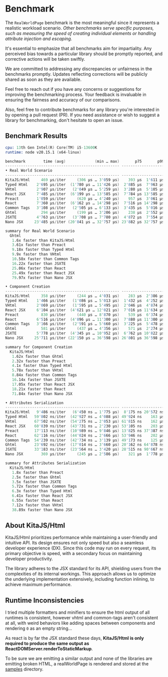 # Benchmark

The `RealWorldPage` benchmark is the most meaningful since it represents a realistic
workload scenario. _Other benchmarks serve specific purposes, such as measuring the speed
of creating individual elements or handling attribute injection and escaping._

It's essential to emphasize that all benchmarks aim for impartiality. Any perceived bias
towards a particular library should be promptly reported, and corrective actions will be
taken swiftly.

We are committed to addressing any discrepancies or unfairness in the benchmarks promptly.
Updates reflecting corrections will be publicly shared as soon as they are available.

Feel free to reach out if you have any concerns or suggestions for improving the
benchmarking process. Your feedback is invaluable in ensuring the fairness and accuracy of
our comparisons.

Also, feel free to contribute benchmarks for any library you're interested in by opening a
pull request (PR). If you need assistance or wish to suggest a library for benchmarking,
don't hesitate to open an issue.

## Benchmark Results

```s
cpu: 13th Gen Intel(R) Core(TM) i5-13600K
runtime: node v20.15.1 (x64-linux)

benchmark        time (avg)             (min … max)       p75       p99      p999
--------------------------------------------------- -----------------------------
• Real World Scenario
--------------------------------------------------- -----------------------------
KitaJS/Html     469 µs/iter     (306 µs … 3'059 µs)    393 µs  1'611 µs  2'560 µs
Typed Html    2'695 µs/iter  (1'780 µs … 11'426 µs)  2'885 µs  7'963 µs 11'426 µs
VHtml         2'907 µs/iter   (2'049 µs … 5'259 µs)  3'280 µs  5'105 µs  5'259 µs
React JSX     7'485 µs/iter  (6'199 µs … 13'585 µs)  7'784 µs 13'585 µs 13'585 µs
Preact        1'059 µs/iter     (620 µs … 4'240 µs)    957 µs  3'061 µs  4'240 µs
React         7'360 µs/iter  (6'162 µs … 14'298 µs)  7'516 µs 14'298 µs 14'298 µs
Common Tags   3'108 µs/iter   (2'505 µs … 6'133 µs)  3'435 µs  5'016 µs  6'133 µs
Ghtml           294 µs/iter     (199 µs … 3'206 µs)    238 µs  2'552 µs  3'144 µs
JSXTE         4'763 µs/iter   (3'708 µs … 7'780 µs)  4'872 µs  7'554 µs  7'780 µs
Nano JSX     23'485 µs/iter (20'841 µs … 32'757 µs) 23'882 µs 32'757 µs 32'757 µs

summary for Real World Scenario
  Ghtml
   1.6x faster than KitaJS/Html
   3.61x faster than Preact
   9.18x faster than Typed Html
   9.9x faster than VHtml
   10.58x faster than Common Tags
   16.22x faster than JSXTE
   25.06x faster than React
   25.49x faster than React JSX
   79.97x faster than Nano JSX

• Component Creation
--------------------------------------------------- -----------------------------
KitaJS/Html     358 µs/iter     (244 µs … 4'031 µs)    283 µs  2'386 µs  3'806 µs
Typed Html    1'466 µs/iter   (1'086 µs … 5'013 µs)  1'432 µs  4'252 µs  5'013 µs
VHtml         2'069 µs/iter   (1'595 µs … 5'495 µs)  2'046 µs  4'874 µs  5'495 µs
React JSX     6'104 µs/iter  (4'621 µs … 12'021 µs)  7'016 µs 11'634 µs 12'021 µs
Preact          830 µs/iter     (440 µs … 8'870 µs)    539 µs  6'374 µs  8'870 µs
React         6'516 µs/iter  (4'896 µs … 11'300 µs)  7'880 µs 11'300 µs 11'300 µs
Common Tags   3'166 µs/iter   (2'591 µs … 5'660 µs)  3'225 µs  5'478 µs  5'660 µs
Ghtml           581 µs/iter     (437 µs … 4'356 µs)    571 µs  2'274 µs  4'324 µs
JSXTE         5'778 µs/iter  (4'345 µs … 10'952 µs)  6'762 µs 10'822 µs 10'952 µs
Nano JSX     25'711 µs/iter (22'150 µs … 36'598 µs) 26'801 µs 36'598 µs 36'598 µs

summary for Component Creation
  KitaJS/Html
   1.62x faster than Ghtml
   2.32x faster than Preact
   4.1x faster than Typed Html
   5.78x faster than VHtml
   8.84x faster than Common Tags
   16.14x faster than JSXTE
   17.05x faster than React JSX
   18.21x faster than React
   71.84x faster than Nano JSX

• Attributes Serialization
--------------------------------------------------- -----------------------------
KitaJS/Html   9'486 ns/iter   (6'450 ns … 1'775 µs)  8'175 ns 20'572 ns    475 µs
Typed Html   59'802 ns/iter  (42'927 ns … 4'088 µs) 49'924 ns    163 µs  1'747 µs
VHtml        67'502 ns/iter  (54'275 ns … 2'053 µs) 61'815 ns    162 µs  1'479 µs
React JSX    60'839 ns/iter  (43'731 ns … 2'230 µs) 53'105 ns    203 µs  1'671 µs
Preact       17'113 ns/iter  (10'989 ns … 9'846 µs) 13'825 ns 37'387 ns  1'297 µs
React        62'116 ns/iter  (44'024 ns … 2'666 µs) 53'946 ns    202 µs  1'708 µs
Common Tags  54'239 ns/iter  (42'734 ns … 3'139 µs) 49'173 ns    125 µs  1'362 µs
Ghtml        23'692 ns/iter  (17'014 ns … 3'660 µs) 20'162 ns 64'878 ns  1'159 µs
JSXTE        33'183 ns/iter  (23'564 ns … 3'420 µs) 28'515 ns 90'667 ns  1'415 µs
Nano JSX        369 µs/iter     (245 µs … 2'586 µs)    321 µs  1'778 µs  2'535 µs

summary for Attributes Serialization
  KitaJS/Html
   1.8x faster than Preact
   2.5x faster than Ghtml
   3.5x faster than JSXTE
   5.72x faster than Common Tags
   6.3x faster than Typed Html
   6.41x faster than React JSX
   6.55x faster than React
   7.12x faster than VHtml
   38.89x faster than Nano JSX
```

## About KitaJS/Html

KitaJS/Html prioritizes performance while maintaining a user-friendly and intuitive API.
Its design ensures not only speed but also a seamless developer experience (DX). Since
this code may run on every request, its primary objective is speed, with a secondary focus
on maintaining developer productivity.

The library adheres to the JSX standard for its API, shielding users from the complexities
of its internal workings. This approach allows us to optimize the underlying
implementation extensively, including function inlining, to achieve maximum performance.

## Runtime Inconsistencies

I tried multiple formatters and minifiers to ensure the html output of all runtimes is
consistent, however vhtml and common-tags aren't consistent at all, with weird behaviors
like adding spaces between components and rendering `0` as an empty string...

As react is by far the JSX standard these days, **KitaJS/Html is only required to produce
the same output as ReactDOMServer.renderToStaticMarkup**.

To be sure we are emitting a similar output and none of the libraries are emitting broken
HTML, a realWorldPage is rendered and stored at the [samples](./runner/samples) directory.
